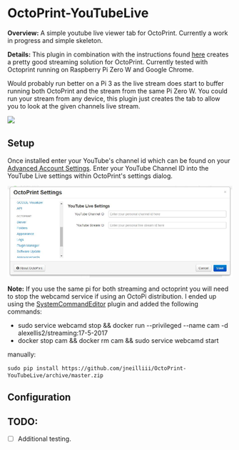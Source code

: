 # OctoPrint-YouTubeLive

**Overview:** A simple youtube live viewer tab for OctoPrint. Currently a work in progress and simple skeleton. 

**Details:** This plugin in combination with the instructions found [here](https://blog.alexellis.io/live-stream-with-docker/) creates a pretty good streaming solution for OctoPrint. Currently tested with Octoprint running on Raspberry Pi Zero W and Google Chrome. 

Would probably run better on a Pi 3 as the live stream does start to buffer running both OctoPrint and the stream from the same Pi Zero W. You could run your stream from any device, this plugin just creates the tab to allow you to look at the given channels live stream.

<img src="https://raw.githubusercontent.com/jneilliii/Octoprint-YouTubeLive/master/screenshot.jpg">

## Setup

Once installed enter your YouTube's channel id which can be found on your [Advanced Account Settings](https://www.youtube.com/account_advanced). Enter your YouTube Channel ID into the YouTube Live settings within OctoPrint's settings dialog.

<img src="https://raw.githubusercontent.com/jneilliii/Octoprint-YouTubeLive/master/settings_screenshot.jpg">

**Note:** If you use the same pi for both streaming and octoprint you will need to stop the webcamd service if using an OctoPi distribution. I ended up using the [SystemCommandEditor](https://github.com/Salandora/OctoPrint-SystemCommandEditor) plugin and added the following commands:

+ sudo service webcamd stop && docker run --privileged --name cam -d alexellis2/streaming:17-5-2017 <live stream secret>
+ docker stop cam && docker rm cam && sudo service webcamd start

manually:

    sudo pip install https://github.com/jneilliii/OctoPrint-YouTubeLive/archive/master.zip

## Configuration

## TODO:
* [ ] Additional testing.
